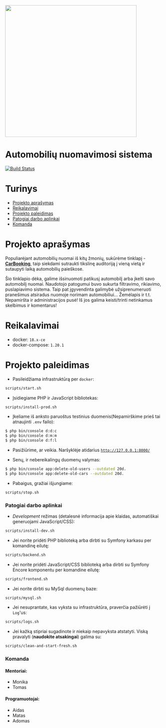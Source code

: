 ﻿<a href='https://carbooking.projektai.nfqakademija.lt/'>
   <img src='https://raw.githubusercontent.com/nfqakademija/carbooking/master/public/images/logoOrange.jpg' width="420" />
 </a>

Automobilių nuomavimosi sistema
============

[![Build Status](https://travis-ci.com/nfqakademija/carbooking.svg?branch=master)](https://travis-ci.com/nfqakademija/carbooking)

# Turinys

 - [Projekto aprašymas](#Projekto_aprašymas)
 - [Reikalavimai](#Reikalavimai)
 - [Projekto paleidimas](#Projekto_paleidimas)
 - [Patogiai darbo aplinkai](#Patogiai_darbo_aplinkai)
 - [Komanda](#Komanda)

# Projekto aprašymas

Populiarėjant automobilių nuomai iš kitų žmonių, sukūrėme tinklapį - [**CarBooking**](https://carbooking.projektai.nfqakademija.lt), 
taip siekdami sutraukti tikslinę auditoriją į vieną vietą ir sutaupyti laiką automobilių paieškose.

Šio tinklapio dėka, galime išsinuomoti patikusį automobilį arba 
įkelti savo automobilį nuomai. Naudotojo patogumui buvo sukurta filtravimo, rikiavimo, puslapiavimo sistema. 
Taip pat įgyvendinta galimybė užsiprenumeruoti pranešimus atsiradus nuomoje norimam automobiliui... Žemėlapis ir t.t.
Nepamiršta ir administracijos pusė! Iš jos galima keisti/trinti netinkamus skelbimus ir komentarus!

# Reikalavimai

* docker: `18.x-ce`
* docker-compose: `1.20.1`


# Projekto paleidimas

* Pasileidžiama infrastruktūrą per `docker`:
```bash
scripts/start.sh
```

* Įsidiegiame PHP ir JavaScript bibliotekas:
```bash
scripts/install-prod.sh
```

* Įkeliame iš anksto paruoštus testinius duomenis(Nepamirškime prieš tai atnaujinti `.env` failo):
```bash
$ php bin/console d:d:c
$ php bin/console d:m:m
$ php bin/console d:f:l
```

* Pasižiūrime, ar veikia.
  Naršyklėje atidarius [`http://127.0.0.1:8000/`](http://127.0.0.1:8000/)

* Senų, ir nebereikalingų duomenų valymas:
```bash
$ php bin/console app:delete-old-users --outdated 20d.
$ php bin/console app:delete-old-cars --outdated 20d.
```

* Pabaigus, gražiai išjungiame:
```bash
scripts/stop.sh
```

### Patogiai darbo aplinkai

* _Development_ režimas (detalesnė informacija apie klaidas, automatiškai generuojami JavaScript/CSS):
```bash
scripts/install-dev.sh
```

* Jei norite pridėti PHP biblioteką arba dirbti su Symfony karkasu per komandinę eilutę:
```bash
scripts/backend.sh
```

* Jei norite pridėti JavaScript/CSS biblioteką arba dirbti su Symfony Encore komponentu per komandine eilutę:
```bash
scripts/frontend.sh
```

* Jei norite dirbti su MySql duomenų baze:
```bash
scripts/mysql.sh
```

* Jei nesuprantate, kas vyksta su infrastruktūra, praverčia pažiūrėti į `Log`'us:
```bash
scripts/logs.sh
```

* Jei kažką stipriai sugadinote ir niekaip nepavyksta atstatyti.
  Viską pravalyti (**naudokite atsakingai**) galima su:
```bash
scripts/clean-and-start-fresh.sh
```

### Komanda

#### Mentoriai:

 - Monika
 - Tomas

#### Programuotojai:

 - Aidas
 - Matas
 - Adomas
